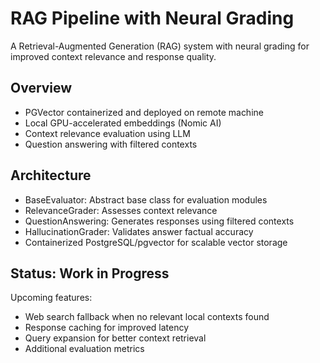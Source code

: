 # RAG Pipeline with Neural Grading

A Retrieval-Augmented Generation (RAG) system with neural grading for improved context relevance and response quality.

## Overview

- PGVector containerized and deployed on remote machine
- Local GPU-accelerated embeddings (Nomic AI)
- Context relevance evaluation using LLM
- Question answering with filtered contexts

## Architecture

- BaseEvaluator: Abstract base class for evaluation modules
- RelevanceGrader: Assesses context relevance
- QuestionAnswering: Generates responses using filtered contexts
- HallucinationGrader: Validates answer factual accuracy
- Containerized PostgreSQL/pgvector for scalable vector storage

## Status: Work in Progress

Upcoming features:
- Web search fallback when no relevant local contexts found
- Response caching for improved latency
- Query expansion for better context retrieval
- Additional evaluation metrics